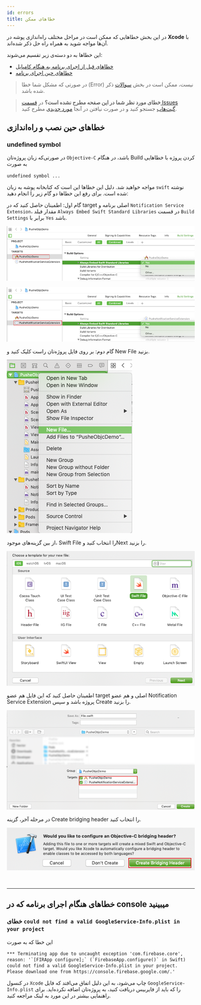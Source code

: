 ```yaml
---
id: errors
title: خطاهای ممکن
---
```


در این بخش خطاهایی که ممکن‌ است در مراحل مختلف راه‌اندازی پوشه در **Xcode** با آن‌ها مواجه شوید به همراه راه‌ حل ذکر شده‌اند.

این خطاها به دو دسته‌ی زیر تقسیم می‌شوند:

- [خطاهای قبل از اجرای برنامه به هنگام کامپایل](#%D8%AE%D8%B7%D8%A7%D9%87%D8%A7%DB%8C-%D8%AD%DB%8C%D9%86-%D9%86%D8%B5%D8%A8-%D9%88-%D8%B1%D8%A7%D9%87%D8%A7%D9%86%D8%AF%D8%A7%D8%B2%DB%8C)
- [خطاهای حین اجرای برنامه](#%D8%AE%D8%B7%D8%A7%D9%87%D8%A7%DB%8C-%D9%87%D9%86%DA%AF%D8%A7%D9%85-%D8%A7%D8%AC%D8%B1%D8%A7%DB%8C-%D8%A8%D8%B1%D9%86%D8%A7%D9%85%D9%87-%D8%AF%D8%B1-%D9%84%D8%A7%DA%AF-%D9%88-)

> در صورتی که مشکل شما خطا (Error) نیست، ممکن است در بخش [سوالات](/docs/ios/faq) ذکر شده باشد.



> **خطای مورد نظر شما در این صفحه مطرح نشده است؟** در [قسمت Issues گیت‌هاب](https://github.com/pusheco/xcode-sample/issues?utf8=%E2%9C%93&q=is%3Aissue) جستجو کنید و در صورت نیافتن در آنجا [مورد جدیدی](https://github.com/pusheco/xcode-sample/issues/new) مطرح کنید.


## خطاهای حین نصب‌ و راه‌اندازی

### undefined symbol

در صورتی‌که زبان پروژه‌تان ‍‍`Objective-C` باشد، در هنگام Build کردن پروژه با خطاهایی به صورت <br/>
<div dir='ltr'>

`undefined symbol ...`

</div>

مواجه خواهید شد. دلیل این خطاها این است که کتابخانه پوشه به زبان `swift` نوشته شده است. برای رفع این خطاها دو گام زیر را انجام دهید:

 گام اول: اطمینان حاصل کنید که در target اصلی برنامه و `Notification Service Extension`، مقدار فیلد `Always Embed Swift Standard Libraries` در قسمت `Build Settings` برابر با `Yes` باشد.     

 ![IOS IMAGE](/img/ios/34.Objc.png)


 ![IOS image](/img/ios/35.Objc.png)


 گام دوم: بر روی فایل پروژه‌تان راست کلیک کنید و New File بزنید.

![IOS image](/img/ios/36.Bridging-header.png) 

 از بین گزینه‌های موجود، Swift File را انتخاب کنید وNext را بزنید.     

![IOS image](/img/ios/37.Bridging-header.png)  

 اطمینان حاصل کنید که این فایل هم عضو target اصلی و هم عضو Notification Service Extension پروژه باشد و سپس Create را بزنید.    

 ![IOS image](/img/ios/38.Bridging-header.png)    

 در مرحله آخر، گزینه Create bridging header را انتخاب کنید.    

 ![IOS image](/img/ios/39.Bridging-header.png)

<br />

---

## خطاهای هنگام اجرای برنامه که در console میبینید 

### خطای `could not find a valid GoogleService-Info.plist in your project`

این خطا که به صورت 
```
*** Terminating app due to uncaught exception 'com.firebase.core', reason: '`[FIRApp configure];` (`FirebaseApp.configure()` in Swift) could not find a valid GoogleService-Info.plist in your project. Please download one from https://console.firebase.google.com/.'
```
در کنسول ‍‍`Xcode` چاپ می‌شود، به این دلیل اتفاق می‌افتد که فایل `GoogleService-Info.plist` را که باید از فایربیس دریافت کنید، به پروژه‌تان اضافه نکرده‌اید. برای راهنمایی بیشتر در این مورد به لینک مراجعه کنید.